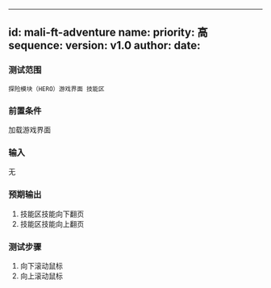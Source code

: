 --------
id: mali-ft-adventure
name: 
priority: 高
sequence: 
version: v1.0
author: 
date: 
--------
### 测试范围
    探险模块（HERO）游戏界面 技能区

### 前置条件
   加载游戏界面
### 输入
  无
### 预期输出
  1. 技能区技能向下翻页
  2. 技能区技能向上翻页
### 测试步骤
  1. 向下滚动鼠标
  2. 向上滚动鼠标

